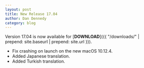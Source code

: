 ```yaml
---
layout: post
title: New Release 17.04
author: Dan Dennedy
category: blog
---
```

Version 17.04 is now available for [**DOWNLOAD**]({{ "/downloads/" | prepend: site.baseurl | prepend: site.url }}).

* Fix crashing on launch on the new macOS 10.12.4.
* Added Japanese translation.
* Added Turkish translation.
